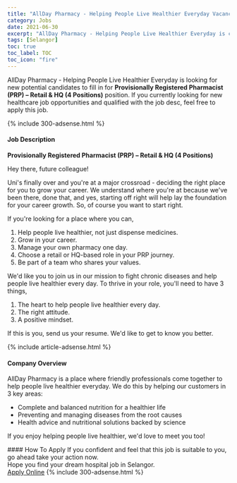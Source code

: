 ```yaml
---
title: "AllDay Pharmacy - Helping People Live Healthier Everyday Vacancies Provisionally Registered Pharmacist (PRP) – Retail & HQ (4 Positions)" 
category: Jobs 
date: 2021-06-30 
excerpt: "AllDay Pharmacy - Helping People Live Healthier Everyday is currently looking for suitable person to fill in the Provisionally Registered Pharmacist (PRP) – Retail & HQ (4 Positions) which positioned at Selangor" 
tags: [Selangor] 
toc: true 
toc_label: TOC 
toc_icon: "fire" 
--- 
```


<p>AllDay Pharmacy - Helping People Live Healthier Everyday is looking for new potential candidates to fill in for <b>Provisionally Registered Pharmacist (PRP) – Retail & HQ (4 Positions)</b> position. If you currently looking for new healthcare job opportunities and qualified with the job desc, feel free to apply this job.
</p>{% include 300-adsense.html %} 
<div><div><h4>Job Description</h4></div><div><div><span><div><p><strong>Provisionally Registered Pharmacist (PRP) &#8211; Retail &amp; HQ (4 Positions)</strong></p><p>Hey there, future colleague!</p><p>Uni's finally over and you're at a major crossroad - deciding the right place for you to grow your career. We understand where you're at because we've been there, done that, and yes, starting off right will help lay the foundation for your career growth. So, of course you want to start right.</p><p>If you're looking for a place where you can,</p><ol><li>Help people live healthier, not just dispense medicines.</li><li>Grow in your career.</li><li>Manage your own pharmacy one day.</li><li>Choose a retail or HQ-based role in your PRP journey.</li><li>Be part of a team who shares your values.</li></ol><p>We'd like you to join us in our mission to fight chronic diseases and help people live healthier every day. To thrive in your role, y<span>ou'll need to have 3 things,</span></p><ol><li><span>The heart to help people live healthier every day.</span></li><li><span>The right attitude.</span></li><li><span>A positive mindset.</span></li></ol><p><span>If this is you, send us your resume. We'd like to get to know you better.</span></p></div></span></div></div></div> 
{% include article-adsense.html %} 
<div><div><h4>Company Overview</h4></div><div><div><span><div><p>AllDay Pharmacy is a place where friendly professionals come together to help people live healthier everyday. We do this by helping our customers in 3 key areas:</p><ul><li>Complete and balanced nutrition for a healthier life</li><li>Preventing and managing diseases from the root causes</li><li>Health advice and nutritional solutions backed by science</li></ul><p>If you enjoy helping people live healthier, we'd love to meet you too!</p></div></span></div></div></div> 
#### How To Apply 
If you confident and feel that this job is suitable to you, go ahead take your action now. <br/> 
Hope you find your dream hospital job in Selangor. <br/> 
<a href="https://www.jobstreet.com.my/en/job/provisionally-registered-pharmacist-prp-retail-hq-4-positions-4600897?jobId=jobstreet-my-job-4600897" class="btn btn--warning" target="_blank" rel="nofollow noopenner">Apply Online</a> 
{% include 300-adsense.html %} 